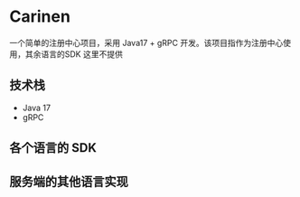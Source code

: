 # Carinen

一个简单的注册中心项目，采用 Java17 + gRPC 开发。该项目指作为注册中心使用，其余语言的SDK 这里不提供

## 技术栈

- Java 17
- gRPC

## 各个语言的 SDK


## 服务端的其他语言实现

